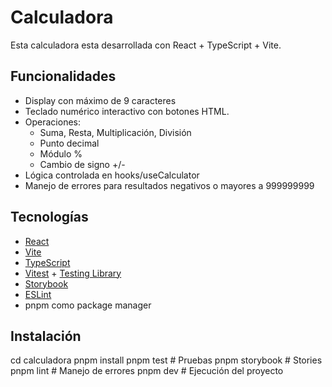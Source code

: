 # Calculadora

Esta calculadora esta desarrollada con React + TypeScript + Vite.


## Funcionalidades

- Display con máximo de 9 caracteres
- Teclado numérico interactivo con botones HTML.
- Operaciones:
  - Suma, Resta, Multiplicación, División
  - Punto decimal
  - Módulo %
  - Cambio de signo +/-
- Lógica controlada en hooks/useCalculator
- Manejo de errores para resultados negativos o mayores a 999999999


## Tecnologías 

- [React](https://react.dev/)
- [Vite](https://vitejs.dev/)
- [TypeScript](https://www.typescriptlang.org/)
- [Vitest](https://vitest.dev/) + [Testing Library](https://testing-library.com/)
- [Storybook](https://storybook.js.org/)
- [ESLint](https://eslint.org/) 
- pnpm como package manager

## Instalación
cd calculadora
pnpm install
pnpm test       # Pruebas
pnpm storybook  # Stories
pnpm lint       # Manejo de errores
pnpm dev        # Ejecución del proyecto

